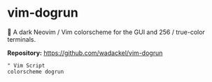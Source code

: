 # vim-dogrun

🐶 A dark Neovim / Vim colorscheme for the GUI and 256 / true-color terminals.

**Repository:** <https://github.com/wadackel/vim-dogrun>

```vim
" Vim Script
colorscheme dogrun
```
